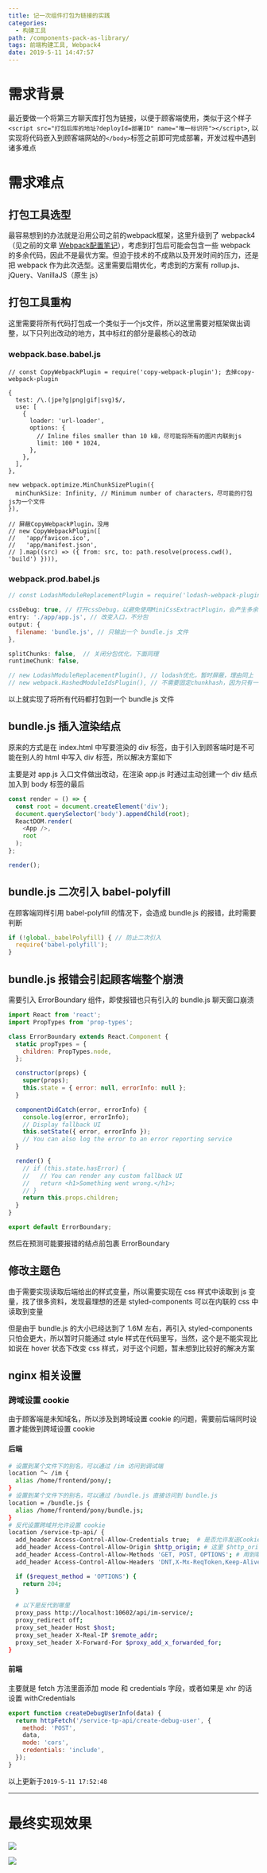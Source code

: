 ```yaml
---
title: 记一次组件打包为链接的实践
categories:
  - 构建工具
path: /components-pack-as-library/
tags: 前端构建工具, Webpack4
date: 2019-5-11 14:47:57
---
```


# 需求背景

最近要做一个将第三方聊天库打包为链接，以便于顾客端使用，类似于这个样子 `<script src="打包后库的地址?deployId=部署ID" name="唯一标识符"></script>`, 以实现将代码嵌入到顾客端网站的`</body>`标签之前即可完成部署，开发过程中遇到诸多难点

# 需求难点

## 打包工具选型

最容易想到的办法就是沿用公司之前的webpack框架，这里升级到了 webpack4（见之前的文章 [Webpack配置笔记](/webpack-config-note/)），考虑到打包后可能会包含一些 webpack 的多余代码，因此不是最优方案。但迫于技术的不成熟以及开发时间的压力，还是把 webpack 作为此次选型。这里需要后期优化，考虑到的方案有 rollup.js、jQuery、VanillaJS（原生 js）

## 打包工具重构

这里需要将所有代码打包成一个类似于一个js文件，所以这里需要对框架做出调整，以下只列出改动的地方，其中标红的部分是最核心的改动

### webpack.base.babel.js

```js[16-18]
// const CopyWebpackPlugin = require('copy-webpack-plugin'); 去掉copy-webpack-plugin

{
  test: /\.(jpe?g|png|gif|svg)$/,
  use: [
    {
      loader: 'url-loader',
      options: {
        // Inline files smaller than 10 kB，尽可能将所有的图片内联到js
        limit: 100 * 1024,
      },
    },
  ],
},

new webpack.optimize.MinChunkSizePlugin({
  minChunkSize: Infinity, // Minimum number of characters，尽可能的打包js为一个文件
}),

// 屏蔽CopyWebpackPlugin，没用
// new CopyWebpackPlugin([
//   'app/favicon.ico',
//   'app/manifest.json',
// ].map((src) => ({ from: src, to: path.resolve(process.cwd(), 'build') }))),
```

### webpack.prod.babel.js

```js
// const LodashModuleReplacementPlugin = require('lodash-webpack-plugin'); 实测对打包成一个js时有影响，暂未找到原因

cssDebug: true, // 打开cssDebug，以避免使用MiniCssExtractPlugin，会产生多余的css
entry: './app/app.js', // 改变入口，不分包
output: {
  filename: 'bundle.js', // 只输出一个 bundle.js 文件
},

splitChunks: false,  // 关闭分包优化，下面同理
runtimeChunk: false,

// new LodashModuleReplacementPlugin(), // lodash优化，暂时屏蔽，理由同上
// new webpack.HashedModuleIdsPlugin(), // 不需要固定chunkhash，因为只有一个文件
```

以上就实现了将所有代码都打包到一个 bundle.js 文件

## bundle.js 插入渲染结点

原来的方式是在 index.html 中写要渲染的 div 标签，由于引入到顾客端时是不可能在别人的 html 中写入 div 标签，所以解决方案如下

主要是对 app.js 入口文件做出改动，在渲染 app.js 时通过主动创建一个 div 结点加入到 body 标签的最后

```js
const render = () => {
  const root = document.createElement('div');
  document.querySelector('body').appendChild(root);
  ReactDOM.render(
    <App />,
    root
  );
};

render();
```

## bundle.js 二次引入 babel-polyfill

在顾客端同样引用 babel-polyfill 的情况下，会造成 bundle.js 的报错，此时需要判断

```js
if (!global._babelPolyfill) { // 防止二次引入
  require('babel-polyfill');
}
```

## bundle.js 报错会引起顾客端整个崩溃

需要引入 ErrorBoundary 组件，即使报错也只有引入的 bundle.js 聊天窗口崩溃

```js
import React from 'react';
import PropTypes from 'prop-types';

class ErrorBoundary extends React.Component {
  static propTypes = {
    children: PropTypes.node,
  };

  constructor(props) {
    super(props);
    this.state = { error: null, errorInfo: null };
  }

  componentDidCatch(error, errorInfo) {
    console.log(error, errorInfo);
    // Display fallback UI
    this.setState({ error, errorInfo });
    // You can also log the error to an error reporting service
  }

  render() {
    // if (this.state.hasError) {
    //   // You can render any custom fallback UI
    //   return <h1>Something went wrong.</h1>;
    // }
    return this.props.children;
  }
}

export default ErrorBoundary;
```

然后在预测可能要报错的结点前包裹 ErrorBoundary

## 修改主题色

由于需要实现读取后端给出的样式变量，所以需要实现在 css 样式中读取到 js 变量，找了很多资料，发现最理想的还是 styled-components 可以在内联的 css 中读取到变量

但是由于 bundle.js 的大小已经达到了 1.6M 左右，再引入 styled-components 只怕会更大，所以暂时只能通过 style 样式在代码里写，当然，这个是不能实现比如说在 hover 状态下改变 css 样式，对于这个问题，暂未想到比较好的解决方案

## nginx 相关设置

### 跨域设置 cookie

由于顾客端是未知域名，所以涉及到跨域设置 cookie 的问题，需要前后端同时设置才能做到跨域设置 cookie

#### 后端

```bash
# 设置到某个文件下的别名，可以通过 /im 访问到调试端
location ^~ /im { 
  alias /home/frontend/pony/;
}
# 设置到某个文件下的别名，可以通过 /bundle.js 直接访问到 bundle.js
location = /bundle.js {
  alias /home/frontend/pony/bundle.js;
}
# 反代设置跨域并允许设置 cookie
location /service-tp-api/ {
  add_header Access-Control-Allow-Credentials true;  # 是否允许发送Cookie
  add_header Access-Control-Allow-Origin $http_origin; # 这里 $http_origin 代表引用 bundle.js 的网站域名，不能设置为 * ，否则不能成功设置 cookie
  add_header Access-Control-Allow-Methods 'GET, POST, OPTIONS'; # 用到哪些 HTTP 方法
  add_header Access-Control-Allow-Headers 'DNT,X-Mx-ReqToken,Keep-Alive,User-Agent,X-Requested-With,If-Modified-Since,Cache-Control,Content-Type,Authorization,Cookie,Set-Cookie,x-requested-with,content-type,pragma'; # 允许使用的 header 字段，可以查看自己的 request 来进行添加

  if ($request_method = 'OPTIONS') {
    return 204;
  }

  # 以下是反代到哪里
  proxy_pass http://localhost:10602/api/im-service/;
  proxy_redirect off;
  proxy_set_header Host $host;
  proxy_set_header X-Real-IP $remote_addr;
  proxy_set_header X-Forward-For $proxy_add_x_forwarded_for;
}
```

#### 前端

主要就是 fetch 方法里面添加 mode 和 credentials 字段，或者如果是 xhr 的话设置 withCredentials

```js
export function createDebugUserInfo(data) {
  return httpFetch('/service-tp-api/create-debug-user', {
    method: 'POST',
    data,
    mode: 'cors',
    credentials: 'include',
  });
}
```

以上更新于`2019-5-11 17:52:48`

---

# 最终实现效果

![](2019-05-11-17-58-09.png)

![](2019-05-11-17-55-32.png)